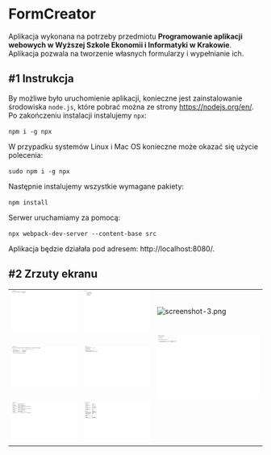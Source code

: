 # FormCreator
Aplikacja wykonana na potrzeby przedmiotu **Programowanie aplikacji webowych w Wyższej Szkole Ekonomii i Informatyki w Krakowie**. Aplikacja pozwala na tworzenie własnych formularzy i wypełnianie ich.

## #1 Instrukcja

By możliwe było uruchomienie aplikacji, konieczne jest zainstalowanie środowiska `node.js`, które pobrać można ze strony https://nodejs.org/en/. Po zakończeniu instalacji instalujemy `npx`:

`npm i -g npx`

W przypadku systemów Linux i Mac OS konieczne może okazać się użycie polecenia:

`sudo npm i -g npx`

Następnie instalujemy wszystkie wymagane pakiety:

`npm install`

Serwer uruchamiamy za pomocą:

`npx webpack-dev-server --content-base src`

Aplikacja będzie działała pod adresem: http://localhost:8080/.

## #2 Zrzuty ekranu

<table>
   <tr>
      <td>
         <img src="/screenshots/screenshot-1.png" alt="screenshot-1.png"/>
      </td>
      <td>
         <img src="/screenshots/screenshot-2.png" alt="screenshot-2.png"/>
      </td>
      <td>
         <img src="/screenshots/screenshot-3.png" alt="screenshot-3.png"/>
      </td>
   </tr>
  <tr>
      <td>
         <img src="/screenshots/screenshot-4.png" alt="screenshot-4.png"/>
      </td>
      <td>
         <img src="/screenshots/screenshot-5.png" alt="screenshot-5.png"/>
      </td>
      <td>
         <img src="/screenshots/screenshot-6.png" alt="screenshot-6.png"/>
      </td>
   </tr>
    <tr>
      <td>
         <img src="/screenshots/screenshot-7.png" alt="screenshot-7.png"/>
      </td>
      <td>
         <img src="/screenshots/screenshot-8.png" alt="screenshot-8.png"/>
      </td>
   </tr>
</table>
